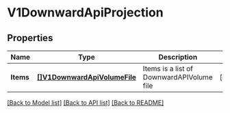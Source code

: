 # V1DownwardApiProjection

## Properties
Name | Type | Description | Notes
------------ | ------------- | ------------- | -------------
**Items** | [**[]V1DownwardApiVolumeFile**](v1.DownwardAPIVolumeFile.md) | Items is a list of DownwardAPIVolume file | [optional] 

[[Back to Model list]](../README.md#documentation-for-models) [[Back to API list]](../README.md#documentation-for-api-endpoints) [[Back to README]](../README.md)


